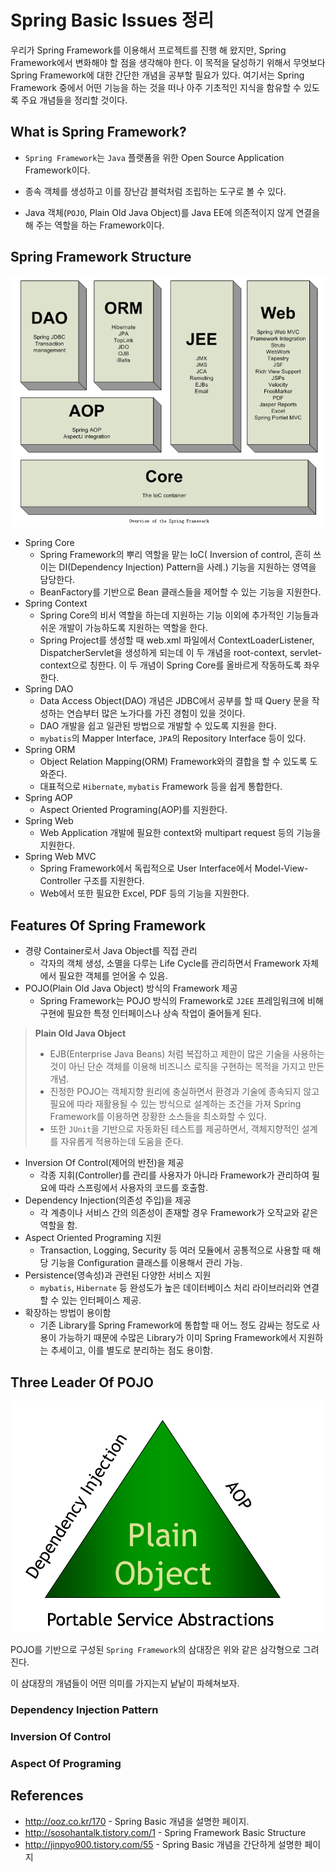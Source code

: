 # Spring Basic Issues 정리
우리가 Spring Framework를 이용해서 프로젝트를 진행 해 왔지만, Spring Framework에서 변화해야 할 점을 생각해야 한다. 이 목적을 달성하기 위해서 무엇보다 Spring Framework에 대한 간단한 개념을 공부할 필요가 있다. 여기서는 Spring Framework 중에서 어떤 기능을 하는 것을 떠나 아주 기초적인 지식을 함유할 수 있도록 주요 개념들을 정리할 것이다.

## What is Spring Framework?
- `Spring Framework`는 `Java` 플랫폼을 위한 Open Source Application Framework이다.
- 종속 객체를 생성하고 이를 장난감 블럭처럼 조립하는 도구로 볼 수 있다.

- Java 객체(`POJO`, Plain Old Java Object)를 Java EE에 의존적이지 않게 연결을 해 주는 역할을 하는 Framework이다.

## Spring Framework Structure
![spring_framework_structure](/Application_Computer_Science/2_Spring_Framework/img/spring_framework_structure.png)

- Spring Core
    - Spring Framework의 뿌리 역할을 맡는 IoC(
Inversion of control, 흔히 쓰이는 DI(Dependency Injection) Pattern을 사례.) 기능을 지원하는 영역을 담당한다.
    - BeanFactory를 기반으로 Bean 클래스들을 제어할 수 있는 기능을 지원한다.
- Spring Context
    - Spring Core의 비서 역할을 하는데 지원하는 기능 이외에 추가적인 기능들과 쉬운 개발이 가능하도록 지원하는 역할을 한다.
    - Spring Project를 생성할 때 web.xml 파일에서 ContextLoaderListener, DispatcherServlet을 생성하게 되는데 이 두 개념을 root-context, servlet-context으로 칭한다. 이 두 개념이 Spring Core를 올바르게 작동하도록 좌우한다.
- Spring DAO
    - Data Access Object(DAO) 개념은 JDBC에서 공부를 할 때 Query 문을 작성하는 연습부터 많은 노가다를 가진 경험이 있을 것이다.
    - DAO 개발을 쉽고 일관된 방법으로 개발할 수 있도록 지원을 한다.
    - `mybatis`의 Mapper Interface, `JPA`의 Repository Interface 등이 있다. 
- Spring ORM
    - Object Relation Mapping(ORM) Framework와의 결합을 할 수 있도록 도와준다.
    - 대표적으로 `Hibernate`, `mybatis` Framework 등을 쉽게 통합한다.
- Spring AOP
    - Aspect Oriented Programing(AOP)를 지원한다.
- Spring Web
    - Web Application 개발에 필요한 context와 multipart request 등의 기능을 지원한다.
- Spring Web MVC
    - Spring Framework에서 독립적으로 User Interface에서 Model-View-Controller 구조를 지원한다.
    - Web에서 또한 필요한 Excel, PDF 등의 기능을 지원한다.

## Features Of Spring Framework
- 경량 Container로서 Java Object를 직접 관리
    - 각자의 객체 생성, 소멸을 다루는 Life Cycle를 관리하면서 Framework 자체에서 필요한 객체를 얻어올 수 있음.
- POJO(Plain Old Java Object) 방식의 Framework 제공
    - Spring Framework는 POJO 방식의 Framework로 `J2EE` 프레임워크에 비해 구현에 필요한 특정 인터페이스나 상속 작업이 줄어들게 된다.
> **Plain Old Java Object**
> - EJB(Enterprise Java Beans) 처럼 복잡하고 제한이 많은 기술을 사용하는 것이 아닌 단순 객체를 이용해 비즈니스 로직을 구현하는 목적을 가지고 만든 개념.
> - 진정한 POJO는 객체지향 원리에 충실하면서 환경과 기술에 종속되지 않고 필요에 따라 재활용될 수 있는 방식으로 설계하는 조건을 가져 Spring Framework를 이용하면 장황한 소스들을 최소화할 수 있다.
> - 또한 `JUnit`을 기반으로 자동화된 테스트를 제공하면서, 객체지향적인 설계를 자유롭게 적용하는데 도움을 준다.
- Inversion Of Control(제어의 반전)을 제공
    - 각종 지휘(Controller)를 관리를 사용자가 아니라 Framework가 관리하여 필요에 따라 스프링에서 사용자의 코드를 호출함.
- Dependency Injection(의존성 주입)을 제공
    - 각 계층이나 서비스 간의 의존성이 존재할 경우 Framework가 오작교와 같은 역할을 함.
- Aspect Oriented Programing 지원
    - Transaction, Logging, Security 등 여러 모듈에서 공통적으로 사용할 때 해당 기능을 Configuration 클래스를 이용해서 관리 가능.
- Persistence(영속성)과 관련된 다양한 서비스 지원
    - `mybatis`, `Hibernate` 등 완성도가 높은 데이터베이스 처리 라이브러리와 연결할 수 있는 인터페이스 제공.
- 확장하는 방법이 용이함
    - 기존 Library를 Spring Framework에 통합할 때 어느 정도 감싸는 정도로 사용이 가능하기 때문에 수많은 Library가 이미 Spring Framework에서 지원하는 추세이고, 이를 별도로 분리하는 점도 용이함.

## Three Leader Of POJO
![Spring_Triangle](/Application_Computer_Science/2_Spring_Framework/img/Spring_Triangle.png)

POJO를 기반으로 구성된 `Spring Framework`의 삼대장은 위와 같은 삼각형으로 그려진다.

이 삼대장의 개념들이 어떤 의미를 가지는지 낱낱이 파헤쳐보자.
### Dependency Injection Pattern

### Inversion Of Control

### Aspect Of Programing


## References
- http://ooz.co.kr/170 - Spring Basic 개념을 설명한 페이지.
- http://sosohantalk.tistory.com/1 - Spring Framework Basic Structure
- http://jinpyo900.tistory.com/55 - Spring Basic 개념을 간단하게 설명한 페이지 